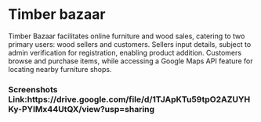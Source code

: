 <h1>Timber bazaar</h1>

Timber Bazaar facilitates online furniture and wood sales, catering to two primary users: wood sellers and customers. Sellers input details, subject to admin verification for registration, enabling product addition. Customers browse and purchase items, while accessing a Google Maps API feature for locating nearby furniture shops.
<br>
<h3><b>Screenshots Link:</b>https://drive.google.com/file/d/1TJApKTu59tpO2AZUYHKy-PYIMx44UtQX/view?usp=sharing</h3>
